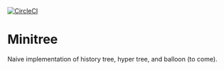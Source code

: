 [![CircleCI](https://circleci.com/gh/jllucas/minitree.svg?style=svg)](https://circleci.com/gh/jllucas/minitree)

# Minitree 

Naive implementation of history tree, hyper tree, and balloon (to come).